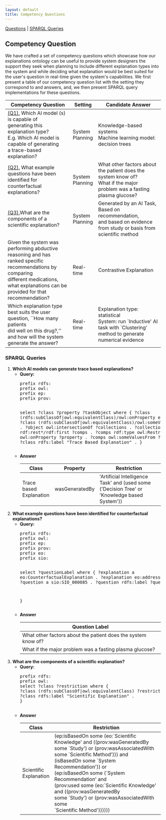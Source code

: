```yaml
---
layout: default
title: Competency Questions
---
```

[Questions](#competencyquestions) | [SPARQL Queries](#sparql) 

<article class="mb-5" id="competencyquestions">
<content>
  
  
<h2>Competency Question</h2>
  <p>We have crafted a set of competency questions which showcase how our explanations ontology can be useful to provide system designers the support they seek when planning to include different explanation types into the system and while deciding what explanation would be best suited for the user's question in real-time given the system's capabilities. We first present a table of our competency question list with the setting they correspond to and answers, and, we then present SPARQL query implementations for these questions.</p>
  <table>
<thead>
  <tr>
    <th>Competency Question</th>
    <th>Setting</th>
    <th>Candidate Answer</th>
  </tr>
</thead>
<tbody>
  <tr>
    <td><a href="#question1">(Q1).</a> Which AI model (s) is capable of <br>generating this explanation type?<br>E.g. Which AI model is capable of generating <br>a trace-based explanation?</td>
    <td>System <br>Planning</td>
    <td>Knowledge-based systems<br>Machine learning model: decision trees</td>
  </tr>
  <tr>
    <td><a href="#question2">(Q2).</a> What example questions have been<br>identified for counterfactual explanations?</td>
    <td>System <br>Planning</td>
    <td>What other factors about the patient does the system know of?<br>What if the major problem was a fasting plasma  glucose?</td>
  </tr>
  <tr>
    <td><a href="#question2">(Q3).</a>What are the components of a scientific explanation?</td>
    <td>System <br>Planning</td>
    <td>Generated by an AI Task, Based on recommendation, <br>and based on evidence from study or basis from scientific method</td>
  </tr>
  <tr>
    <td>Given the system was performing abductive <br>reasoning and has ranked specific recommendations by comparing <br>different medications, what explanations can be provided for that recommendation?</td>
    <td>Real-time</td>
    <td>Contrastive Explanation</td>
  </tr>
  <tr>
    <td>Which explanation type best suits the user question, ``How many patients <br>did well on this drug?,'' and how will the system generate the answer?</td>
    <td>Real-time</td>
    <td>Explanation type: statistical <br>System: run `Inductive' AI task with `Clustering' method to generate numerical evidence</td>
  </tr>
</tbody>
</table>

<h3 id="sparql">SPARQL Queries</h3>
<ol>
  <li id="question1"><strong>Which AI models can generate trace based explanations?</strong>
  <ul type = "circle">
    <li> <strong>Query:</strong> <br/>
      <pre>
prefix rdfs:<http://www.w3.org/2000/01/rdf-schema#>
prefix owl:<http://www.w3.org/2002/07/owl#>
prefix ep: <http://linkedu.eu/dedalo/explanationPattern.owl#>
prefix prov: <http://www.w3.org/ns/prov#>

select ?class ?property ?taskObject where {
?class (rdfs:subClassOf|owl:equivalentClass)/owl:onProperty ep:isBasedOn .
?class (rdfs:subClassOf|owl:equivalentClass)/owl:someValuesFrom ?object .
?object owl:intersectionOf ?collections .
 ?collections rdf:rest*/rdf:first ?comps .
?comps rdf:type owl:Restriction .
?comps owl:onProperty ?property .
?comps owl:someValuesFrom ?taskObject .
?class rdfs:label "Trace Based Explanation" .
}
      </pre></li>
      <li><strong>Answer</strong> <br/>
  <table>
<thead>
  <tr>
    <th>Class</th>
    <th>Property</th>
    <th>Restriction</th>
  </tr>
</thead>
<tbody>
  <tr>
    <td>Trace based <br>Explanation</td>
    <td>wasGeneratedBy</td>
    <td>'Artificial Intelligence Task' and (used some ('Decision Tree' or 'Knowledge based System'))</td>
  </tr>
</tbody>
</table>
  </li>
  </ul>
  </li>
  <li id="question2"><strong>What example questions have been identified for counterfactual explanations?</strong>
  <ul type = "circle">
    <li> <strong>Query:</strong> <br/>
      <pre>
prefix rdfs:<http://www.w3.org/2000/01/rdf-schema#>
prefix owl:<http://www.w3.org/2002/07/owl#>
prefix ep: <http://linkedu.eu/dedalo/explanationPattern.owl#>
prefix prov: <http://www.w3.org/ns/prov#>
prefix eo: <https://purl.org/heals/eo#>
prefix sio: <http://semanticscience.org/resource/>

select ?questionLabel where {
   ?explanation a eo:CounterfactualExplanation .
   ?explanation eo:addresses ?question .
   ?question a sio:SIO_000085 .
   ?question rdfs:label ?questionLabel .
  
}
      </pre></li>
      <li><strong>Answer</strong> <br/>
  <table>
<thead>
  <tr>
    <th>Question Label</th>
  </tr>
</thead>
<tbody>
  <tr>
    <td>What other factors about the patient does the system know of?</td>   
  </tr>
  <tr>
    <td>What if the major problem was a fasting plasma glucose?</td>   
  </tr>
</tbody>
</table>
  </li>
  </ul>
  </li>
   <li id="question3"><strong>What are the components of a scientific explanation?</strong>
  <ul type = "circle">
    <li> <strong>Query:</strong> <br/>
      <pre>
prefix rdfs:<http://www.w3.org/2000/01/rdf-schema#>
prefix owl:<http://www.w3.org/2002/07/owl#>
select ?class ?restriction where {
?class (rdfs:subClassOf|owl:equivalentClass) ?restriction .
?class rdfs:label "Scientific Explanation" .
}
      </pre></li>
      <li><strong>Answer</strong> <br/>
  <table>
<thead>
  <tr>
    <th>Class</th>
    <th>Restriction</th>
  </tr>
</thead>
<tbody>
  <tr>
    <td>Scientific <br>Explanation</td>
    <td>(ep:isBasedOn some (eo:`Scientific Knowledge' and ((prov:wasGeneratedBy <br> some `Study')  or (prov:wasAssociatedWith some `Scientific Method'))) and <br>  (isBasedOn some `System Recommendation')) or <br>
(ep:isBasedOn some (`System Recommendation' and <br> (prov:used some (eo:`Scientific Knowledge' and ((prov:wasGeneratedBy <br> some `Study') or (prov:wasAssociatedWith some <br> `Scientific Method'))))))</td>
  </tr>
</tbody>
</table>
  </li>
  </ul>
  </li>
</ol>
  </content>
